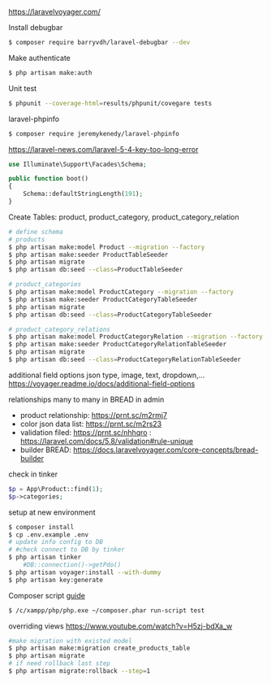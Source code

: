 https://laravelvoyager.com/

Install debugbar
```bash
$ composer require barryvdh/laravel-debugbar --dev

```
Make authenticate
```bash
$ php artisan make:auth
```

Unit test
```bash
$ phpunit --coverage-html=results/phpunit/covegare tests
```

laravel-phpinfo
```bash
$ composer require jeremykenedy/laravel-phpinfo
```

https://laravel-news.com/laravel-5-4-key-too-long-error
```php
use Illuminate\Support\Facades\Schema;

public function boot()
{
    Schema::defaultStringLength(191);
}
```


Create Tables: product, product_category, product_category_relation
```bash
# define schema
# products
$ php artisan make:model Product --migration --factory
$ php artisan make:seeder ProductTableSeeder
$ php artisan migrate
$ php artisan db:seed --class=ProductTableSeeder

# product_categories
$ php artisan make:model ProductCategory --migration --factory
$ php artisan make:seeder ProductCategoryTableSeeder
$ php artisan migrate
$ php artisan db:seed --class=ProductCategoryTableSeeder

# product_category_relations
$ php artisan make:model ProductCategoryRelation --migration --factory
$ php artisan make:seeder ProductCategoryRelationTableSeeder
$ php artisan migrate
$ php artisan db:seed --class=ProductCategoryRelationTableSeeder

```
additional field options
json type, image, text, dropdown,...
https://voyager.readme.io/docs/additional-field-options

relationships many to many in BREAD in admin
 - product relationship: https://prnt.sc/m2rmj7
 - color json data list: https://prnt.sc/m2rs23
 - validation filed: https://prnt.sc/nhhqro 
                   : https://laravel.com/docs/5.8/validation#rule-unique
 - builder BREAD: https://docs.laravelvoyager.com/core-concepts/bread-builder
 
check in tinker
```php
$p = App\Product::find(1);
$p->categories;
```

setup at new environment
```bash
$ composer install
$ cp .env.example .env
# update info config to DB
# #check connect to DB by tinker
$ php artisan tinker
    #DB::connection()->getPdo()
$ php artisan voyager:install --with-dummy
$ php artisan key:generate
```
Composer script
[guide](https://getcomposer.org/doc/articles/scripts.md)
```bash
$ /c/xampp/php/php.exe ~/composer.phar run-script test
```
overriding views
https://www.youtube.com/watch?v=H5zj-bdXa_w

```bash
#make migration with existed model
$ php artisan make:migration create_products_table
$ php artisan migrate
# if need rollback last step
$ php artisan migrate:rollback --step=1
```

